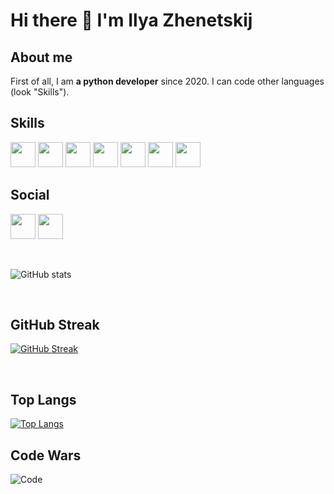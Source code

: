 # Hi there 👋 I'm Ilya Zhenetskij

## About me
First of all, I am **a python developer** since 2020. I can code other languages (look "Skills").

## Skills
<img src="https://cdn.jsdelivr.net/npm/programming-languages-logos/src/python/python.png" height="40"> <img src="https://cdn.jsdelivr.net/npm/programming-languages-logos/src/c/c.png" height="40"> <img src="https://cdn.jsdelivr.net/npm/programming-languages-logos/src/cpp/cpp.png" height="40"> <img src="https://cdn.jsdelivr.net/npm/programming-languages-logos/src/csharp/csharp.png" height="40"> <img src="https://cdn.jsdelivr.net/npm/programming-languages-logos/src/go/go.png" height="40"> <img src="https://cdn.jsdelivr.net/npm/programming-languages-logos/src/javascript/javascript.png" height="40"> <img src="https://cdn.jsdelivr.net/npm/programming-languages-logos/src/java/java.png" height="40"> 

## Social
<a href="https://vk.com/programmer_open_sourse"><img src="https://raw.githubusercontent.com/gauravghongde/social-icons/master/PNG/Color/VK.png" height="40"></a>
<a href="https://t.me/IZ_PROGRAMMER"><img src="https://raw.githubusercontent.com/gauravghongde/social-icons/master/PNG/Color/Telegram.png" height="40"></a>

<br>

![GitHub stats](https://github-readme-stats.vercel.app/api?username=Ilya484&show_icons=true&theme=radical)

<br>

## GitHub Streak
[![GitHub Streak](https://github-readme-streak-stats.herokuapp.com/?user=Ilya484)](https://git.io/streak-stats)

<br>

## Top Langs

[![Top Langs](https://github-readme-stats-ruby-one.vercel.app/api/top-langs/?username=Ilya484&layout=compact)](https://github.com/anuraghazra/github-readme-stats)
<br>

## Code Wars

![Code](https://www.codewars.com/users/Ilya484/badges/large)
